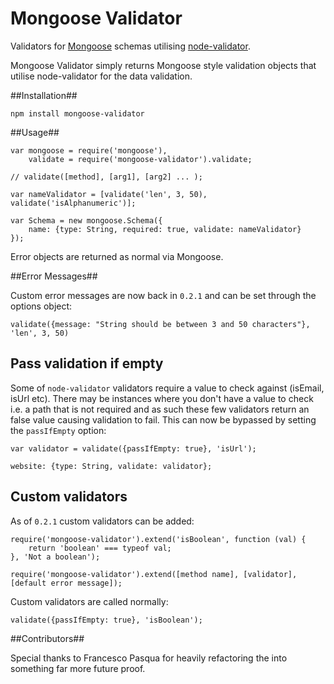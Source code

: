 Mongoose Validator
==================

Validators for [Mongoose](http://mongoosejs.com) schemas utilising [node-validator](https://github.com/chriso/node-validator).

Mongoose Validator simply returns Mongoose style validation objects that utilise node-validator for the data validation.

##Installation##

	npm install mongoose-validator

##Usage##

	var mongoose = require('mongoose'),
		validate = require('mongoose-validator').validate;
	
	// validate([method], [arg1], [arg2] ... );
	
	var nameValidator = [validate('len', 3, 50), validate('isAlphanumeric')];
	
	var Schema = new mongoose.Schema({
		name: {type: String, required: true, validate: nameValidator}
	});

Error objects are returned as normal via Mongoose.

##Error Messages##

Custom error messages are now back in `0.2.1` and can be set through the options object:

    validate({message: "String should be between 3 and 50 characters"}, 'len', 3, 50)
    
## Pass validation if empty ##

Some of `node-validator` validators require a value to check against (isEmail, isUrl etc). There may be instances where you don't have a value to check i.e. a path that is not required and as such these few validators return an false value causing validation to fail. This can now be bypassed by setting the `passIfEmpty` option:

    var validator = validate({passIfEmpty: true}, 'isUrl');
    
    website: {type: String, validate: validator};
    
## Custom validators ##

As of `0.2.1` custom validators can be added:

    require('mongoose-validator').extend('isBoolean', function (val) {
	    return 'boolean' === typeof val;
    }, 'Not a boolean');

    require('mongoose-validator').extend([method name], [validator], [default error message]);
    
Custom validators are called normally:

    validate({passIfEmpty: true}, 'isBoolean');
	
##Contributors##

Special thanks to Francesco Pasqua for heavily refactoring the into something far more future proof.
